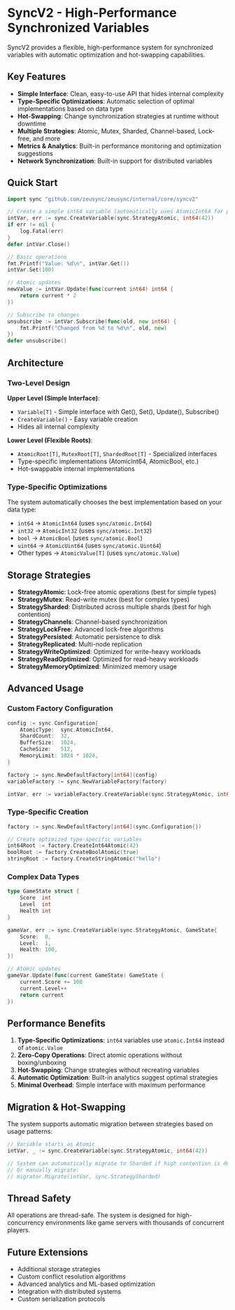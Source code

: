 # SyncV2 - High-Performance Synchronized Variables

SyncV2 provides a flexible, high-performance system for synchronized variables with automatic optimization and hot-swapping capabilities.

## Key Features

- **Simple Interface**: Clean, easy-to-use API that hides internal complexity
- **Type-Specific Optimizations**: Automatic selection of optimal implementations based on data type
- **Hot-Swapping**: Change synchronization strategies at runtime without downtime
- **Multiple Strategies**: Atomic, Mutex, Sharded, Channel-based, Lock-free, and more
- **Metrics & Analytics**: Built-in performance monitoring and optimization suggestions
- **Network Synchronization**: Built-in support for distributed variables

## Quick Start

```go
import sync "github.com/zeusync/zeusync/internal/core/syncv2"

// Create a simple int64 variable (automatically uses AtomicInt64 for performance)
intVar, err := sync.CreateVariable(sync.StrategyAtomic, int64(42))
if err != nil {
    log.Fatal(err)
}
defer intVar.Close()

// Basic operations
fmt.Printf("Value: %d\n", intVar.Get())
intVar.Set(100)

// Atomic updates
newValue := intVar.Update(func(current int64) int64 {
    return current * 2
})

// Subscribe to changes
unsubscribe := intVar.Subscribe(func(old, new int64) {
    fmt.Printf("Changed from %d to %d\n", old, new)
})
defer unsubscribe()
```

## Architecture

### Two-Level Design

**Upper Level (Simple Interface)**:
- `Variable[T]` - Simple interface with Get(), Set(), Update(), Subscribe()
- `CreateVariable()` - Easy variable creation
- Hides all internal complexity

**Lower Level (Flexible Roots)**:
- `AtomicRoot[T]`, `MutexRoot[T]`, `ShardedRoot[T]` - Specialized interfaces
- Type-specific implementations (AtomicInt64, AtomicBool, etc.)
- Hot-swappable internal implementations

### Type-Specific Optimizations

The system automatically chooses the best implementation based on your data type:

- `int64` → `AtomicInt64` (uses `sync/atomic.Int64`)
- `int32` → `AtomicInt32` (uses `sync/atomic.Int32`)
- `bool` → `AtomicBool` (uses `sync/atomic.Bool`)
- `uint64` → `AtomicUint64` (uses `sync/atomic.Uint64`)
- Other types → `AtomicValue[T]` (uses `sync/atomic.Value`)

## Storage Strategies

- **StrategyAtomic**: Lock-free atomic operations (best for simple types)
- **StrategyMutex**: Read-write mutex (best for complex types)
- **StrategySharded**: Distributed across multiple shards (best for high contention)
- **StrategyChannels**: Channel-based synchronization
- **StrategyLockFree**: Advanced lock-free algorithms
- **StrategyPersisted**: Automatic persistence to disk
- **StrategyReplicated**: Multi-node replication
- **StrategyWriteOptimized**: Optimized for write-heavy workloads
- **StrategyReadOptimized**: Optimized for read-heavy workloads
- **StrategyMemoryOptimized**: Minimized memory usage

## Advanced Usage

### Custom Factory Configuration

```go
config := sync.Configuration{
    AtomicType:  sync.AtomicInt64,
    ShardCount:  32,
    BufferSize:  1024,
    CacheSize:   512,
    MemoryLimit: 1024 * 1024,
}

factory := sync.NewDefaultFactory[int64](config)
variableFactory := sync.NewVariableFactory(factory)

intVar, err := variableFactory.CreateVariable(sync.StrategyAtomic, int64(42))
```

### Type-Specific Creation

```go
factory := sync.NewDefaultFactory[int64](sync.Configuration{})

// Create optimized type-specific variables
int64Root := factory.CreateInt64Atomic(42)
boolRoot := factory.CreateBoolAtomic(true)
stringRoot := factory.CreateStringAtomic("hello")
```

### Complex Data Types

```go
type GameState struct {
    Score  int
    Level  int
    Health int
}

gameVar, err := sync.CreateVariable(sync.StrategyAtomic, GameState{
    Score:  0,
    Level:  1,
    Health: 100,
})

// Atomic updates
gameVar.Update(func(current GameState) GameState {
    current.Score += 100
    current.Level++
    return current
})
```

## Performance Benefits

1. **Type-Specific Optimizations**: `int64` variables use `atomic.Int64` instead of `atomic.Value`
2. **Zero-Copy Operations**: Direct atomic operations without boxing/unboxing
3. **Hot-Swapping**: Change strategies without recreating variables
4. **Automatic Optimization**: Built-in analytics suggest optimal strategies
5. **Minimal Overhead**: Simple interface with maximum performance

## Migration & Hot-Swapping

The system supports automatic migration between strategies based on usage patterns:

```go
// Variable starts as Atomic
intVar, _ := sync.CreateVariable(sync.StrategyAtomic, int64(42))

// System can automatically migrate to Sharded if high contention is detected
// Or manually migrate:
// migrator.Migrate(intVar, sync.StrategySharded)
```

## Thread Safety

All operations are thread-safe. The system is designed for high-concurrency environments like game servers with thousands of concurrent players.

## Future Extensions

- Additional storage strategies
- Custom conflict resolution algorithms
- Advanced analytics and ML-based optimization
- Integration with distributed systems
- Custom serialization protocols